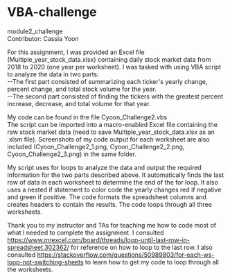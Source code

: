 # VBA-challenge
module2_challenge  
Contributor: Cassia Yoon

For this assignment, I was provided an Excel file (Multiple_year_stock_data.xlsx) containing daily stock market data from 2018 to 2020 (one year per worksheet). I was tasked with using VBA script to analyze the data in two parts:  
--The first part consisted of summarizing each ticker's yearly change, percent change, and total stock volume for the year.  
--The second part consisted of finding the tickers with the greatest percent increase, decrease, and total volume for that year.

My code can be found in the file Cyoon_Challenge2.vbs  
The script can be imported into a macro-enabled Excel file containing the raw stock market data (need to save Multiple_year_stock_data.xlsx as an .xlsm file). Screenshots of my code output for each worksheet are also included (Cyoon_Challenge2_1.png, Cyoon_Challenge2_2.png, Cyoon_Challenge2_3.png) in the same folder.

My script uses for loops to analyze the data and output the required information for the two parts described above. It automatically finds the last row of data in each worksheet to determine the end of the for loop. It also uses a nested if statement to color code the yearly changes red if negative and green if positive. The code formats the spreadsheet columns and creates headers to contain the results. The code loops through all three worksheets.

Thank you to my instructor and TAs for teaching me how to code most of what I needed to complete the assignment. I consulted https://www.mrexcel.com/board/threads/loop-until-last-row-in-spreadsheet.302362/ for reference on how to loop to the last row. I also consulted https://stackoverflow.com/questions/50989803/for-each-ws-loop-not-switching-sheets to learn how to get my code to loop through all the worksheets.

